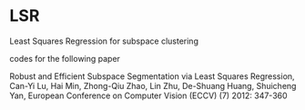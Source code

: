 # LSR
Least Squares Regression for subspace clustering

codes for the following paper

Robust and Efficient Subspace Segmentation via Least Squares Regression, Can-Yi Lu, Hai Min, Zhong-Qiu Zhao, Lin Zhu, De-Shuang Huang, Shuicheng Yan, European Conference on Computer Vision (ECCV) (7) 2012: 347-360


